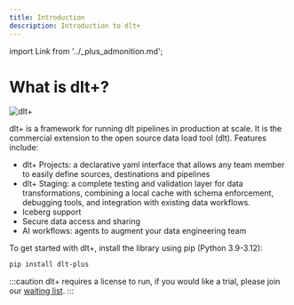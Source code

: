 ```yaml
---
title: Introduction
description: Introduction to dlt+
---
```


import Link from '../_plus_admonition.md';

<Link/>

# What is dlt+?

![dlt+](/img/slot-machine-gif.gif)

dlt+ is a framework for running dlt pipelines in production at scale. It is the commercial extension to the open source data load tool (dlt). Features include:

* dlt+ Projects: a declarative yaml interface that allows any team member to easily define sources, destinations and pipelines
* dlt+ Staging: a complete testing and validation layer for data transformations, combining a local cache with schema enforcement, debugging tools, and integration with existing data workflows.
* Iceberg support
* Secure data access and sharing
* AI workflows: agents to augment your data engineering team

To get started with dlt+, install the library using pip (Python 3.9-3.12):

```sh
pip install dlt-plus
```

:::caution
dlt+ requires a license to run, if you would like a trial, please join our [waiting list](https://info.dlthub.com/waiting-list).
:::